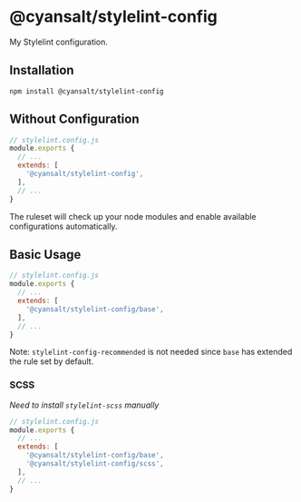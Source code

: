 # @cyansalt/stylelint-config

My Stylelint configuration.

## Installation

```shell
npm install @cyansalt/stylelint-config
```

## Without Configuration

```javascript
// stylelint.config.js
module.exports {
  // ...
  extends: [
    '@cyansalt/stylelint-config',
  ],
  // ...
}
```

The ruleset will check up your node modules and enable available configurations automatically.

## Basic Usage

```javascript
// stylelint.config.js
module.exports {
  // ...
  extends: [
    '@cyansalt/stylelint-config/base',
  ],
  // ...
}
```

Note: `stylelint-config-recommended` is not needed since `base` has extended the rule set by default.

### SCSS

*Need to install `stylelint-scss` manually*

```javascript
// stylelint.config.js
module.exports {
  // ...
  extends: [
    '@cyansalt/stylelint-config/base',
    '@cyansalt/stylelint-config/scss',
  ],
  // ...
}
```

